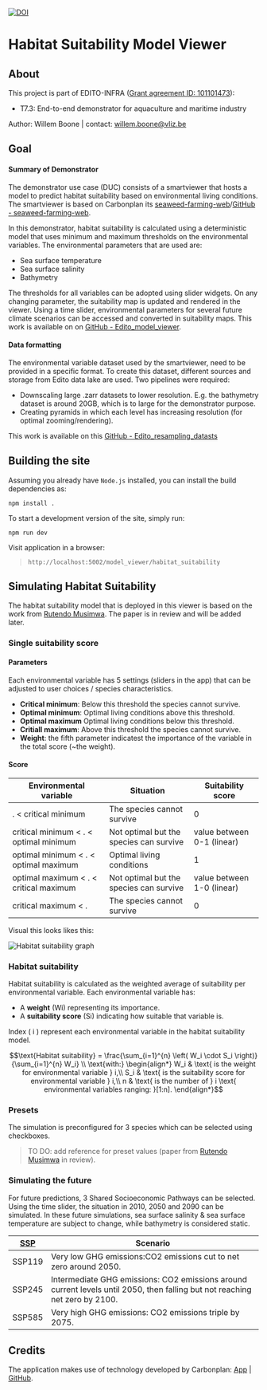 [![DOI](https://zenodo.org/badge/851482302.svg)](https://zenodo.org/doi/10.5281/zenodo.13838371)
# Habitat Suitability Model Viewer

## About
This project is part of EDITO-INFRA ([Grant agreement ID: 101101473](https://doi.org/10.3030/101101473)):
- T7.3: End-to-end demonstrator for aquaculture and maritime industry

Author: Willem Boone | contact: [willem.boone@vliz.be](willem.boone@vliz.be)

## Goal
#### Summary of Demonstrator
The demonstrator use case (DUC) consists of a smartviewer that hosts a model to predict habitat suitability based on environmental living conditions. The smartviewer is based on Carbonplan its [seaweed-farming-web](https://carbonplan.org/research/seaweed-farming)/[GitHub - seaweed-farming-web](https://github.com/carbonplan/seaweed-farming-web).

In this demonstrator, habitat suitability is calculated using a deterministic model that uses minimum and maximum thresholds on the environmental variables.
 The environmental parameters that are used are: 

- Sea surface temperature
- Sea surface salinity
- Bathymetry

The thresholds for all variables can be adopted using slider widgets. On any changing parameter, the suitability map is updated and rendered in the viewer. Using a time slider, environmental parameters for several future climate scenarios can be accessed and converted in suitability maps.
This work is available on on [GitHub - Edito_model_viewer](https://github.com/willem0boone/Edito_model_viewer). 

#### Data formatting
The environmental variable dataset used by the smartviewer, need to be provided in a specific format. To create this dataset, different sources and storage from Edito data lake are used. Two pipelines were required: 
- Downscaling large .zarr datasets to lower resolution. E.g. the bathymetry dataset is around 20GB, which is to large for the demonstrator purpose.
- Creating pyramids in which each level has increasing resolution (for optimal zooming/rendering).

This work is available on this [GitHub - Edito_resampling_datasts](https://github.com/willem0boone/Edito_resampling_datasets)

## Building the site

Assuming you already have `Node.js` installed, you can install the build dependencies as:

```shell
npm install .
```

To start a development version of the site, simply run:

```shell
npm run dev
```

Visit application in a browser:
>`http://localhost:5002/model_viewer/habitat_suitability` 


## Simulating Habitat Suitability
The habitat suitability model that is deployed in this viewer is based on the work from [Rutendo Musimwa](https://orcid.org/0009-0004-2354-4905). The paper is in review and will be added later.

### Single suitability score
#### Parameters
Each environmental variable has 5 settings (sliders in the app) that can be adjusted to user choices / species characteristics.
- **Critical minimum**: Below this threshold the species cannot survive.
- **Optimal minimum**: Optimal living conditions above this threshold.
- **Optimal maximum** Optimal living conditions below this threshold.
- **Critiall maximum**: Above this threshold the species cannot survive.
- **Weight**: the fifth parameter indicatest the importance of the variable in the total score (~the weight).

#### Score

| Environmental variable				| Situation 					| Suitability score 		|
|-------					|-----						|------------			|
|                     .  < critical minimum  	| The species cannot survive 			| 0	   			|
| critical minimum <  .  < optimal minimum   	| Not optimal but the species can survive  	| value between 0-1 (linear) 	|
| optimal minimum  <  .  < optimal maximum	| Optimal living conditions  			| 1     			|
| optimal maximum  <  .  < critical maximum	| Not optimal but the species can survive  	| value between 1-0 (linear)   	|
| critical maximum <  . 			| The species cannot survive 			| 0     			|

Visual this looks likes this: 

![Habitat suitability graph](https://drive.google.com/uc?export=view&id=1rr4lZyAxBrkXPt7mYiOkqAJL7V__EkCp)

### Habitat suitability

Habitat suitability is calculated as the weighted average of suitability per environmental variable. Each environmental variable has:
- A **weight** (Wi) representing its importance.
- A **suitability score** (Si) indicating how suitable that variable is.

Index \( i \) represent each environmental variable in the habitat suitability model.
<!--
In case the Latex is not rendering fine, this is a description of the formula
To calculate the habitat suitability:
- Multiply each environmental variable's weight by its corresponding suitability score. (Wi * Si)
- Add these values together to get the **numerator**. (SUM(Wi * Si))
- Sum up all the weights to get the **denominator**. (SUM(Wi))
- Divide the numerator by the denominator to calculate the habitat suitability. (SUM(Wi * Si) / SUM(Wi))

> Notice: GitHub might not support LaTeX. Open the markdown in an .md reader or IDE for proper rendering. <br>
-->


```math
\text{Habitat suitability} = \frac{\sum_{i=1}^{n} \left( W_i \cdot S_i \right)}{\sum_{i=1}^{n} W_i}

\\

\text{with:}

\begin{align*}
W_i & \text{ is the weight for environmental variable } i,\\
S_i & \text{ is the suitability score for environmental variable } i,\\
n & \text{ is the number of } i \text{ environmental variables ranging: }[1:n].
\end{align*}
```

### Presets
The simulation is preconfigured for 3 species which can be selected using checkboxes.


>TO DO: add reference for preset values (paper from [Rutendo Musimwa](https://orcid.org/0009-0004-2354-4905) in review).


### Simulating the future
For future predictions, 3 Shared Socioeconomic Pathways can be selected. Using the time slider, the situation in 2010, 2050 and 2090 can be simulated. In these future simulations, sea surface salinity & sea surface temperature are subject to change, while bathymetry is considered static.

 
| [SSP](https://en.wikipedia.org/wiki/Shared_Socioeconomic_Pathways) 	|  Scenario 															|
|-------   								|-----------------														|
| SSP119  								| Very low GHG emissions:CO2 emissions cut to net zero around 2050. 								|
| SSP245   								| Intermediate GHG emissions: CO2 emissions around current levels until 2050, then falling but not reaching net zero by 2100.    |
| SSP585   								| Very high GHG emissions: CO2 emissions triple by 2075.    									|

## Credits
The application makes use of technology developed by Carbonplan: [App](https://carbonplan.org/research/seaweed-farming) | [GitHub](https://github.com/carbonplan/seaweed-farming-web). 
